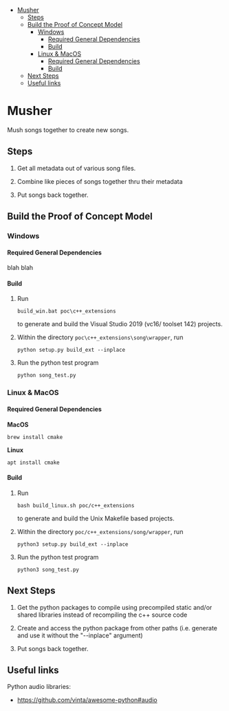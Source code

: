 <!-- MarkdownTOC -->

- [Musher](#musher)
    - [Steps](#steps)
    - [Build the Proof of Concept Model](#build-the-proof-of-concept-model)
        - [Windows](#windows)
            - [Required General Dependencies](#required-general-dependencies)
            - [Build](#build)
        - [Linux & MacOS](#linux--macos)
            - [Required General Dependencies](#required-general-dependencies-1)
            - [Build](#build-1)
    - [Next Steps](#next-steps)
    - [Useful links](#useful-links)

<!-- /MarkdownTOC -->


# Musher
Mush songs together to create new songs.

## Steps

1. Get all metadata out of various song files.

2. Combine like pieces of songs together thru their metadata

3. Put songs back together. 


## Build the Proof of Concept Model

### Windows

#### Required General Dependencies

blah blah

#### Build
1. Run 

    ```
    build_win.bat poc\c++_extensions
    ```

    to generate and build the Visual Studio 2019 (vc16/ toolset 142) projects.

2. Within the directory `poc\c++_extensions\song\wrapper`, run

    ```shell
    python setup.py build_ext --inplace
    ```

3. Run the python test program

    ```shell
    python song_test.py
    ```

### Linux & MacOS

#### Required General Dependencies

**MacOS**
```shell
brew install cmake
```

**Linux**
```shell
apt install cmake
```

#### Build

1. Run 

    ```shell
    bash build_linux.sh poc/c++_extensions
    ```
    to generate and build the Unix Makefile based projects.

2. Within the directory `poc/c++_extensions/song/wrapper`, run

    ```shell
    python3 setup.py build_ext --inplace
    ```

3. Run the python test program

    ```shell
    python3 song_test.py
    ```

## Next Steps

1. Get the python packages to compile using precompiled static and/or shared libraries instead of recompiling the c++ source code

2. Create and access the python package from other paths (i.e. generate and use it without the "--inplace" argument)

3. Put songs back together.

## Useful links

Python audio libraries:

* https://github.com/vinta/awesome-python#audio
